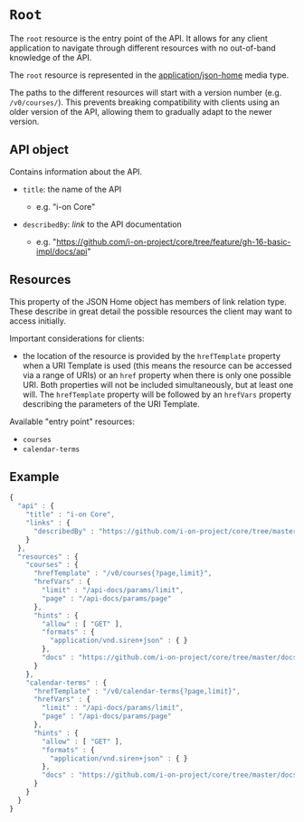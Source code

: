 # `Root`
The `root` resource is the entry point of the API. It allows for any client application to navigate through different resources with no out-of-band knowledge of the API.

The `root` resource is represented in the [application/json-home](https://mnot.github.io/I-D/json-home/) media type.

The paths to the different resources will start with a version number (e.g. `/v0/courses/`). This prevents breaking compatibility with clients using an older version of the API, allowing them to gradually adapt to the newer version.

## API object
Contains information about the API.

* `title`: the name of the API
    - e.g. "i-on Core"

* `describedBy`: *link* to the API documentation
    - e.g. "https://github.com/i-on-project/core/tree/feature/gh-16-basic-impl/docs/api"

## Resources
This property of the JSON Home object has members of link relation type.
These describe in great detail the possible resources the client may want to access initially.

Important considerations for clients:
* the location of the resource is provided by the `hrefTemplate` property when a URI Template is used (this means the resource can be accessed via a range of URIs) or an `href` property when there is only one possible URI. Both properties will not be included simultaneously, but at least one will. The `hrefTemplate` property will be followed by an `hrefVars` property describing the parameters of the URI Template.

Available "entry point" resources:
* `courses`
* `calendar-terms`

## Example
```javascript
{
  "api" : {
    "title" : "i-on Core",
    "links" : {
      "describedBy" : "https://github.com/i-on-project/core/tree/master/docs/api"
    }
  },
  "resources" : {
    "courses" : {
      "hrefTemplate" : "/v0/courses{?page,limit}",
      "hrefVars" : {
        "limit" : "/api-docs/params/limit",
        "page" : "/api-docs/params/page"
      },
      "hints" : {
        "allow" : [ "GET" ],
        "formats" : {
          "application/vnd.siren+json" : { }
        },
        "docs" : "https://github.com/i-on-project/core/tree/master/docs/api/courses.md"
      }
    },
    "calendar-terms" : {
      "hrefTemplate" : "/v0/calendar-terms{?page,limit}",
      "hrefVars" : {
        "limit" : "/api-docs/params/limit",
        "page" : "/api-docs/params/page"
      },
      "hints" : {
        "allow" : [ "GET" ],
        "formats" : {
          "application/vnd.siren+json" : { }
        },
        "docs" : "https://github.com/i-on-project/core/tree/master/docs/api/calendar-terms.md"
      }
    }
  }
}
```
